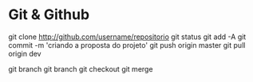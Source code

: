 # Git & Github

git clone http://github.com/username/repositorio
git status
git add -A
git commit -m 'criando a proposta do projeto'
git push origin master
git pull origin dev

git branch
git branch <nome-da-branch>
git checkout <nome-da-brach>
git merge <nome-da-branch>
